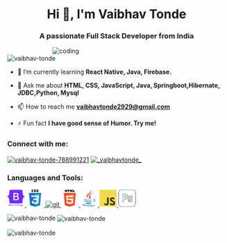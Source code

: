 <h1 align="center">Hi 👋, I'm Vaibhav Tonde</h1>
<h3 align="center">A passionate Full Stack Developer from India</h3>
<img align="right" alt="coding" width="400" src="https://simplepassivecashflow.com/wp-content/uploads/2017/11/Work-Fun.gif">

<p align="left"> <img src="https://komarev.com/ghpvc/?username=vaibhav-tonde&label=Profile%20views&color=0e75b6&style=flat" alt="vaibhav-tonde" /> </p>

- 🌱 I’m currently learning **React Native, Java, Firebase.**

- 💬 Ask me about **HTML, CSS, JavaScript, Java, Springboot,Hibernate, JDBC,Python, Mysql**

- 📫 How to reach me **vaibhavtonde2929@gmail.com**

- ⚡ Fun fact **I have good sense of Humor. Try me!**

<h3 align="left">Connect with me:</h3>
<p align="left">
<a href="https://linkedin.com/in/vaibhav-tonde-788991221" target="blank"><img align="center" src="https://raw.githubusercontent.com/rahuldkjain/github-profile-readme-generator/master/src/images/icons/Social/linked-in-alt.svg" alt="vaibhav-tonde-788991221" height="30" width="40" /></a>
<a href="https://instagram.com/_vaibhavtonde_" target="blank"><img align="center" src="https://raw.githubusercontent.com/rahuldkjain/github-profile-readme-generator/master/src/images/icons/Social/instagram.svg" alt="_vaibhavtonde_" height="30" width="40" /></a>
</p>

<h3 align="left">Languages and Tools:</h3>
<p align="left"> <a href="https://getbootstrap.com" target="_blank" rel="noreferrer"> <img src="https://raw.githubusercontent.com/devicons/devicon/master/icons/bootstrap/bootstrap-plain-wordmark.svg" alt="bootstrap" width="40" height="40"/> </a> <a href="https://www.w3schools.com/cpp/" target="_blank" rel="noreferrer">  <img src="https://raw.githubusercontent.com/devicons/devicon/master/icons/css3/css3-original-wordmark.svg" alt="css3" width="40" height="40"/> </a> <a href="https://git-scm.com/" target="_blank" rel="noreferrer"> <img src="https://www.vectorlogo.zone/logos/git-scm/git-scm-icon.svg" alt="git" width="40" height="40"/> </a> <a href="https://www.w3.org/html/" target="_blank" rel="noreferrer"> <img src="https://raw.githubusercontent.com/devicons/devicon/master/icons/html5/html5-original-wordmark.svg" alt="html5" width="40" height="40"/> </a> <a href="https://www.java.com" target="_blank" rel="noreferrer"> <img src="https://raw.githubusercontent.com/devicons/devicon/master/icons/java/java-original.svg" alt="java" width="40" height="40"/> </a> <a href="https://developer.mozilla.org/en-US/docs/Web/JavaScript" target="_blank" rel="noreferrer"> <img src="https://raw.githubusercontent.com/devicons/devicon/master/icons/javascript/javascript-original.svg" alt="javascript" width="40" height="40"/> </a> <a href="https://www.photoshop.com/en" target="_blank" rel="noreferrer"> <img src="https://raw.githubusercontent.com/devicons/devicon/master/icons/photoshop/photoshop-line.svg" alt="photoshop" width="40" height="40"/> </a> </p>

<p><img align="left" src="https://github-readme-stats.vercel.app/api/top-langs?username=vaibhav-tonde&show_icons=true&locale=en&layout=compact" alt="vaibhav-tonde" /></p>

<p>&nbsp;<img align="center" src="https://github-readme-stats.vercel.app/api?username=vaibhav-tonde&show_icons=true&locale=en" alt="vaibhav-tonde" /></p>

<p><img align="center" src="https://github-readme-streak-stats.herokuapp.com/?user=vaibhav-tonde&" alt="vaibhav-tonde" /></p>
